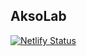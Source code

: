 ## AksoLab

[![Netlify Status](https://api.netlify.com/api/v1/badges/faea5920-fec8-476b-b83e-2508bfada2d5/deploy-status)](https://app.netlify.com/sites/laughing-goodall-450102/deploys)
